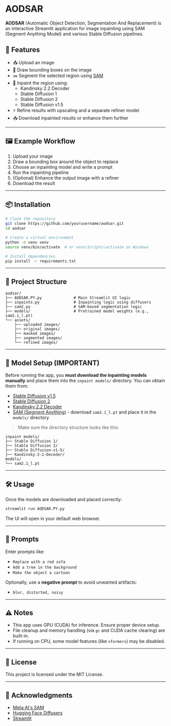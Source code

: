 # AODSAR

**AODSAR** (Automatic Object Detection, Segmentation And Replacement) is an interactive Streamlit application for image inpainting using SAM (Segment Anything Model) and various Stable Diffusion pipelines.

## 🚀 Features

- 📤 Upload an image
- 🔲 Draw bounding boxes on the image
- ✂️ Segment the selected region using [SAM](https://segment-anything.com/)
- 🎨 Inpaint the region using:
  - Kandinsky 2.2 Decoder
  - Stable Diffusion 1
  - Stable Diffusion 2
  - Stable Diffusion v1.5
- ⚡ Refine results with upscaling and a separate refiner model
- 📥 Download inpainted results or enhance them further

---

## 🖼️ Example Workflow

1. Upload your image
2. Draw a bounding box around the object to replace
3. Choose an inpainting model and write a prompt
4. Run the inpainting pipeline
5. (Optional) Enhance the output image with a refiner
6. Download the result

---

## 📦 Installation

```bash
# Clone the repository
git clone https://github.com/yourusername/aodsar.git
cd aodsar

# Create a virtual environment
python -m venv venv
source venv/bin/activate  # or venv\Scripts\activate on Windows

# Install dependencies
pip install -r requirements.txt
```

---

## 📁 Project Structure

```
aodsar/
├── AODSAR.PY.py              # Main Streamlit UI logic
├── inpaints.py               # Inpainting logic using diffusers
├── sam2.py                   # SAM-based segmentation logic
├── models/                   # Pretrained model weights (e.g., sam2.1_l.pt)
└── assets/
    ├── uploaded images/
    ├── original images/
    ├── masked images/
    ├── segmented images/
    └── refined images/
```

---

## 🧠 Model Setup (IMPORTANT)

Before running the app, you **must download the inpainting models manually** and place them into the `inpaint models/` directory. You can obtain them from:

- [Stable Diffusion v1.5](https://huggingface.co/runwayml/stable-diffusion-v1-5)
- [Stable Diffusion 2](https://huggingface.co/stabilityai/stable-diffusion-2)
- [Kandinsky 2.2 Decoder](https://huggingface.co/kandinsky-community/kandinsky-2-2-decoder)
- [SAM (Segment Anything)](https://github.com/facebookresearch/segment-anything) - download `sam2.1_l.pt` and place it in the `models/` directory

> Make sure the directory structure looks like this:
```
inpaint models/
├── Stable Diffusion 1/
├── Stable Diffusion 2/
├── Stable Diffusion-v1-5/
├── Kandinsky-2-2-Decoder/
models/
└── sam2.1_l.pt
```

---

## 🛠️ Usage

Once the models are downloaded and placed correctly:

```bash
streamlit run AODSAR.PY.py
```

The UI will open in your default web browser.

---

## 💬 Prompts

Enter prompts like:
- `Replace with a red sofa`
- `Add a tree in the background`
- `Make the object a cartoon`

Optionally, use a **negative prompt** to avoid unwanted artifacts:
- `blur, distorted, noisy`

---

## ⚠️ Notes

- This app uses GPU (CUDA) for inference. Ensure proper device setup.
- File cleanup and memory handling (via `gc` and CUDA cache clearing) are built-in.
- If running on CPU, some model features (like `xformers`) may be disabled.

---

## 📃 License

This project is licensed under the MIT License.

---

## 🙌 Acknowledgments

- [Meta AI's SAM](https://github.com/facebookresearch/segment-anything)
- [Hugging Face Diffusers](https://github.com/huggingface/diffusers)
- [Streamlit](https://streamlit.io/)
```
